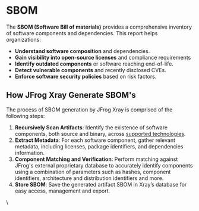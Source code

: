 # SBOM

The **SBOM (Software Bill of materials)** provides a comprehensive inventory of software components and dependencies. This report helps organizations:

* **Understand software composition** and dependencies.
* **Gain visibility into open-source licenses** and compliance requirements
* **Identify outdated components** or software reaching end-of-life.
* **Detect vulnerable components** and recently disclosed CVEs.
* **Enforce software security policies** based on risk factors.



## How JFrog Xray Generate SBOM's

The process of SBOM generation by JFrog Xray is comprised of the following steps:

1. **Recursively Scan Artifacts**: Identify the existence of software components, both source and binary, across [supported technologies](../../../supported-technologies.md).
2. **Extract Metadata**: For each software component, gather relevant metadata, including licenses, package identifiers, and dependencies information.
3. **Component Matching and Verification**: Perform matching against JFrog's external proprietary database to accurately identify components using a combination of parameters such as hashes, component identifiers, architecture and distribution identifiers and more.
4. **Store SBOM**: Save the generated artifact SBOM in Xray’s database for easy access, management and export.



\
